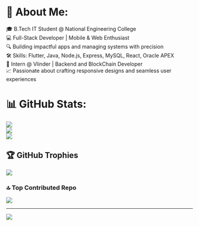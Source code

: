# 💫 About Me:
🎓 B.Tech IT Student @ National Engineering College<br>💻 Full-Stack Developer | Mobile & Web Enthusiast<br>🔍 Building impactful apps and managing systems with precision<br>🛠 Skills: Flutter, Java, Node.js, Express, MySQL, React, Oracle APEX<br>💼 Intern @ Vlinder | Backend and BlockChain Developer<br>📈 Passionate about crafting responsive designs and seamless user experiences


# 📊 GitHub Stats:
![](https://github-readme-stats.vercel.app/api?username=VISHWAr23&theme=dark&hide_border=false&include_all_commits=false&count_private=false)<br/>
![](https://github-readme-streak-stats.herokuapp.com/?user=VISHWAr23&theme=dark&hide_border=false)<br/>
![](https://github-readme-stats.vercel.app/api/top-langs/?username=VISHWAr23&theme=dark&hide_border=false&include_all_commits=false&count_private=false&layout=compact)

## 🏆 GitHub Trophies
![](https://github-profile-trophy.vercel.app/?username=VISHWAr23&theme=radical&no-frame=false&no-bg=false&margin-w=4)

### 🔝 Top Contributed Repo
![](https://github-contributor-stats.vercel.app/api?username=VISHWAr23&limit=5&theme=dark&combine_all_yearly_contributions=true)

---
[![](https://visitcount.itsvg.in/api?id=VISHWAr23&icon=0&color=0)](https://visitcount.itsvg.in)

<!-- Proudly created with GPRM ( https://gprm.itsvg.in ) -->
